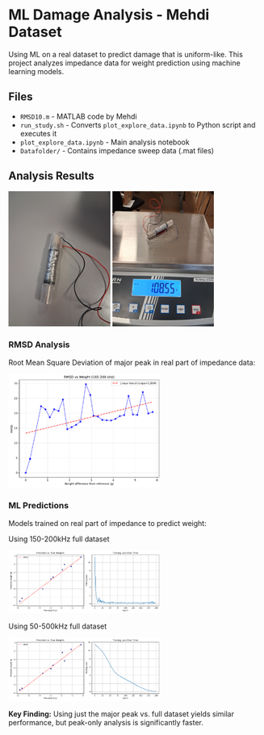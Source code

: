 # ML Damage Analysis - Mehdi Dataset

Using ML on a real dataset to predict damage that is uniform-like. This project analyzes impedance data for weight prediction using machine learning models.

## Files

- `RMSD10.m` - MATLAB code by Mehdi
- `run_study.sh` - Converts `plot_explore_data.ipynb` to Python script and executes it
- `plot_explore_data.ipynb` - Main analysis notebook
- `Datafolder/` - Contains impedance sweep data (.mat files)

## Analysis Results

<img src="figures/Sample_uniform_corrosion.jpg" width="40%" alt="Sample with uniform corrosion">

<img src="figures/Scale_and_sample.jpg" width="40%" alt="Sample on the scale">


### RMSD Analysis
Root Mean Square Deviation of major peak in real part of impedance data:

<img src="figures/RMSD/rmsd_vs_weight_165_200kHz.png" width="60%" alt="RMSD vs Weight">

### ML Predictions
Models trained on real part of impedance to predict weight:

Using 150-200kHz full dataset

<img src="figures/Predictions/model_prediction_150_200kHz.png" width="60%" alt="Model Prediction 150-200kHz">

Using 50-500kHz full dataset

<img src="figures/Predictions/model_prediction_50_500kHz.png" width="60%" alt="Model Prediction 50-500kHz">

**Key Finding:** Using just the major peak vs. full dataset yields similar performance, but peak-only analysis is significantly faster.
